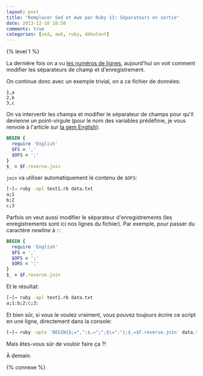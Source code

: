 ```yaml
---
layout: post
title: "Remplacer Sed et Awk par Ruby 13: Séparateurs en sortie"
date: 2013-12-18 18:58
comments: true
categories: [sed, awk, ruby, débutant]
---
```


{% level 1 %}

La dernière fois on a vu [les numéros de lignes](http://lkdjiin.github.io/blog/2013/12/17/remplacer-sed-et-awk-par-ruby-12-numero-de-ligne/), aujourd'hui on voit comment
modifier les séparateurs de champ et d'enregistrement.

<!-- more -->

On continue donc avec un exemple trivial, on a ce fichier de données:

``` raw data.txt
1,a
2,b
3,c
```

On va intervertir les champs et modifier le séparateur de champs pour qu'il
devienne un point-virgule (pour le nom des variables prédéfinie, je vous
renvoie à l'article sur [la gem English](http://lkdjiin.github.io/blog/2013/12/14/remplacer-sed-et-awk-par-ruby-11-la-gem-english/)):

``` ruby
BEGIN {
  require 'English'
  $FS = ','
  $OFS = ';'
}
$_ = $F.reverse.join
```

`join` va utiliser automatiquement le contenu de `$OFS`:

``` bash
[~]⇒ ruby -apl test1.rb data.txt
a;1
b;2
c;3
```

Parfois on veut aussi modifier le séparateur d'enregistrements (les enregistrements
sont ici nos lignes du fichier). Par exemple, pour passer du caractère *newline* à
`:`:

``` ruby
BEGIN {
  require 'English'
  $FS = ','
  $OFS = ';'
  $ORS = ':'
}
$_ = $F.reverse.join
```

Et le résultat:

``` bash
[~]⇒ ruby -apl test1.rb data.txt
a;1:b;2:c;3:
```

Et bien sûr, si vous le voulez vraiment, vous pouvez toujours écrire ce
script en une ligne, directement dans la console:

``` bash
[~]⇒ ruby -aple 'BEGIN{$;=",";$,=";";$\=":"};$_=$F.reverse.join' data.txt
```

Mais êtes-vous sûr de vouloir faire ça ?!



<script id='fb33k8u'>(function(i){var f,s=document.getElementById(i);f=document.createElement('iframe');f.src='//api.flattr.com/button/view/?uid=lkdjiin&url='+encodeURIComponent(document.URL);f.title='Flattr';f.height=62;f.width=55;f.style.borderWidth=0;s.parentNode.insertBefore(f,s);})('fb33k8u');</script>

À demain.

{% connexe %}
